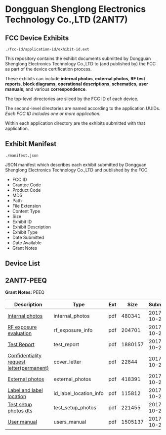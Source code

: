# Dongguan Shenglong Electronics Technology Co.,LTD (2ANT7)
## FCC Device Exhibits

```
./fcc-id/application-id/exhibit-id.ext
```

This repository contains the exhibit documents submitted by Dongguan Shenglong Electronics Technology Co.,LTD to (and published by) the FCC as part of the device certification process.

These exhibits can include **internal photos**, **external photos**, **RF test reports**, **block diagrams**, **operational descriptions**, **schematics**, **user manuals**, and various **correspondence**.

The top-level directories are sliced by the FCC ID of each device.

The second-level directories are named according to the application UUIDs. *Each FCC ID includes one or more application.*

Within each application directory are the exhibits submitted with that application. 

## Exhibit Manifest

```
./manifest.json
```

JSON manifest which describes each exhibit submitted by Dongguan Shenglong Electronics Technology Co.,LTD and published by the FCC.

- FCC ID
- Grantee Code
- Product Code
- MD5
- Path
- File Extension
- Content Type
- Size
- Exhibit ID
- Exhibit Description
- Exhibit Type
- Date Submitted
- Date Available
- Grant Notes

## Device List
## 2ANT7-PEEQ
**Grant Notes:** PEEQ

| Description | Type | Ext | Size | Submitted | Available |
| ----------- | ---- | --- | ---- | --------- | --------- |
| [Internal photos](2ANT7-PEEQ/c5eb21ddcb23e3d9823d71a1963ef673/3613672.pdf) | internal_photos | pdf | 480341 | 2017-10-23 | 2017-10-26 |
| [RF exposure evaluation](2ANT7-PEEQ/c5eb21ddcb23e3d9823d71a1963ef673/3613675.pdf) | rf_exposure_info | pdf | 204701 | 2017-10-23 | 2017-10-26 |
| [Test Report](2ANT7-PEEQ/c5eb21ddcb23e3d9823d71a1963ef673/3614472.pdf) | test_report | pdf | 1880157 | 2017-10-23 | 2017-10-26 |
| [Confidentiality request letter(permanent)](2ANT7-PEEQ/c5eb21ddcb23e3d9823d71a1963ef673/3613670.pdf) | cover_letter | pdf | 22844 | 2017-10-23 | 2017-10-26 |
| [External photos](2ANT7-PEEQ/c5eb21ddcb23e3d9823d71a1963ef673/3613671.pdf) | external_photos | pdf | 418391 | 2017-10-23 | 2017-10-26 |
| [Label and label location](2ANT7-PEEQ/c5eb21ddcb23e3d9823d71a1963ef673/3613673.pdf) | id_label_location_info | pdf | 115812 | 2017-10-23 | 2017-10-26 |
| [Test setup photos dts](2ANT7-PEEQ/c5eb21ddcb23e3d9823d71a1963ef673/3613677.pdf) | test_setup_photos | pdf | 221455 | 2017-10-23 | 2017-10-26 |
| [User manual](2ANT7-PEEQ/c5eb21ddcb23e3d9823d71a1963ef673/3613678.pdf) | users_manual | pdf | 1505137 | 2017-10-23 | 2017-10-26 |
